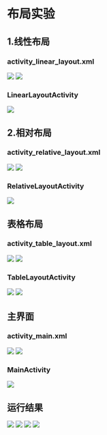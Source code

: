 # 布局实验


## 1.线性布局
### activity\_linear\_layout.xml

![](https://github.com/warmandfull/androidTask/blob/master/LayoutTask/screenshots/1.png)
![](https://github.com/warmandfull/androidTask/blob/master/LayoutTask/screenshots/2.png)
### LinearLayoutActivity
![](https://github.com/warmandfull/androidTask/blob/master/LayoutTask/screenshots/3.png)


## 2.相对布局
### activity\_relative\_layout.xml
![](https://github.com/warmandfull/androidTask/blob/master/LayoutTask/screenshots/4.png)
![](https://github.com/warmandfull/androidTask/blob/master/LayoutTask/screenshots/5.png)



### RelativeLayoutActivity
![](https://github.com/warmandfull/androidTask/blob/master/LayoutTask/screenshots/6.png)

## 表格布局
### activity\_table\_layout.xml
![](https://github.com/warmandfull/androidTask/blob/master/LayoutTask/screenshots/7.png)
![](https://github.com/warmandfull/androidTask/blob/master/LayoutTask/screenshots/8.png)


### TableLayoutActivity
![](https://github.com/warmandfull/androidTask/blob/master/LayoutTask/screenshots/9.png)
![](https://github.com/warmandfull/androidTask/blob/master/LayoutTask/screenshots/10.png)


## 主界面
### activity\_main.xml
![](https://github.com/warmandfull/androidTask/blob/master/LayoutTask/screenshots/11.png)
![](https://github.com/warmandfull/androidTask/blob/master/LayoutTask/screenshots/12.png)



### MainActivity
![](https://github.com/warmandfull/androidTask/blob/master/LayoutTask/screenshots/13.png)


## 运行结果
![](https://github.com/warmandfull/androidTask/blob/master/LayoutTask/screenshots/14.png)
![](https://github.com/warmandfull/androidTask/blob/master/LayoutTask/screenshots/15.png)
![](https://github.com/warmandfull/androidTask/blob/master/LayoutTask/screenshots/16.png)
![](https://github.com/warmandfull/androidTask/blob/master/LayoutTask/screenshots/17.png)







